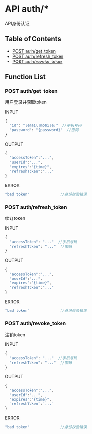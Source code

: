 # API auth/*

API身份认证

## Table of Contents

* [POST auth/get_token](#post-auth-get_token)
* [POST auth/refresh_token](#post-auth-refresh_token)
* [POST auth/revoke_token](#post-auth-revoke_token)

## Function List

### POST auth/get_token

用户登录并获取token

INPUT
```javascript
{
  "id": "[email|mobile]"  //手机号码
  "password": "{password}"  //密码
}
```
OUTPUT
```javascript
{
  "accessToken":"...",
  "userId":"...",
  "expires":"{time}",
  "refreshToken":"..."
}
```
ERROR
```javascript
"bad token"              //身份校验错误
```

### POST auth/refresh_token

续订token

INPUT
```javascript
{
  "accessToken": "..."  //手机号码
  "refreshToken": "..."  //密码
}
```
OUTPUT
```javascript
{
  "accessToken":"...",
  "userId":"...",
  "expires":"{time}",
  "refreshToken":"..."
}
```
ERROR
```javascript
"bad token"              //身份校验错误
```

### POST auth/revoke_token

注销token

INPUT
```javascript
{
  "accessToken": "..."  //手机号码
  "refreshToken": "..."  //密码
}
```
OUTPUT
```javascript
{
  "accessToken":"...",
  "userId":"...",
  "expires":"{time}",
  "refreshToken":"..."
}
```
ERROR
```javascript
"bad token"              //身份校验错误
```
